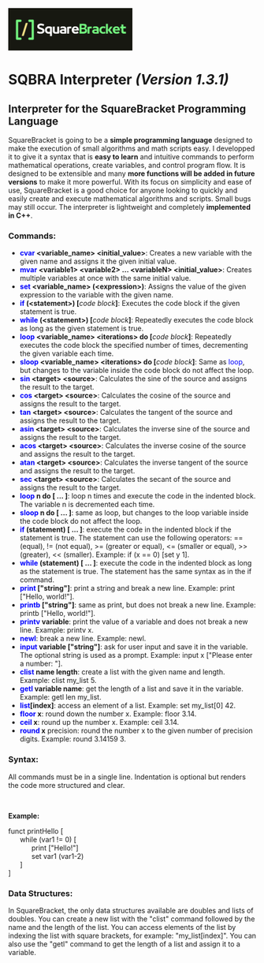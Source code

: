 <img src="images/squarebracket.png" alt="Logo" width="50%">
<h1>SQBRA Interpreter <i>(Version 1.3.1)</i></h1>
<h2>Interpreter for the SquareBracket Programming Language</h2>
<p>SquareBracket is going to be a <b>simple programming language</b> designed to make the execution of small algorithms and math scripts easy. I developped it to give it a syntax that is <b>easy to learn</b> and intuitive commands to perform mathematical operations, create variables, and control program flow. It is designed to be extensible and many <b>more functions will be added in future versions</b> to make it more powerful. With its focus on simplicity and ease of use, SquareBracket is a good choice for anyone looking to quickly and easily create and execute mathematical algorithms and scripts. Small bugs may still occur. The interpreter is lightweight and completely <b>implemented in C++</b>.</p>
<h3>Commands:</h3>
<ul>
  <li><b><span style="color:blue">cvar</span> &lt;variable_name&gt; &lt;initial_value&gt;</b>: Creates a new variable with the given name and assigns it the given initial value.</li>
  <li><b><span style="color:blue">mvar</span> &lt;variable1&gt; &lt;variable2&gt; ... &lt;variableN&gt; &lt;initial_value&gt;</b>: Creates multiple variables at once with the same initial value.</li>
  <li><b><span style="color:blue">set</span> &lt;variable_name&gt; (&lt;expression&gt;)</b>: Assigns the value of the given expression to the variable with the given name.</li>
  <li><b><span style="color:blue">if</span> (&lt;statement&gt;) [</b><i>code block</i><b>]</b>: Executes the code block if the given statement is true.</li>
  <li><b><span style="color:blue">while</span> (&lt;statement&gt;) [</b><i>code block</i><b>]</b>: Repeatedly executes the code block as long as the given statement is true.</li>
  <li><b><span style="color:blue">loop</span> &lt;variable_name&gt; &lt;iterations&gt; do [</b><i>code block</i><b>]</b>: Repeatedly executes the code block the specified number of times, decrementing the given variable each time.</li>
  <li><b><span style="color:blue">sloop</span> &lt;variable_name&gt; &lt;iterations&gt; do [</b><i>code block</i><b>]</b>: Same as <span style="color:blue">loop</span>, but changes to the variable inside the code block do not affect the loop.</li>
  <li><b><span style="color:blue">sin</span> &lt;target&gt; &lt;source&gt;</b>: Calculates the sine of the source and assigns the result to the target.</li>
  <li><b><span style="color:blue">cos</span> &lt;target&gt; &lt;source&gt;</b>: Calculates the cosine of the source and assigns the result to the target.</li>
  <li><b><span style="color:blue">tan</span> &lt;target&gt; &lt;source&gt;</b>: Calculates the tangent of the source and assigns the result to the target.</li>
  <li><b><span style="color:blue">asin</span> &lt;target&gt; &lt;source&gt;</b>: Calculates the inverse sine of the source and assigns the result to the target.</li>
  <li><b><span style="color:blue">acos</span> &lt;target&gt; &lt;source&gt;</b>: Calculates the inverse cosine of the source and assigns the result to the target.</li>
  <li><b><span style="color:blue">atan</span> &lt;target&gt; &lt;source&gt;</b>: Calculates the inverse tangent of the source and assigns the result to the target.</li>
  <li><b><span style="color:blue">sec</span> &lt;target&gt; &lt;source&gt;</b>: Calculates the secant of the source and assigns the result to the target.</li>
  <li><b> <span style="color:blue">loop</span> n do [ ... ]</b>: loop n times and execute the code in the indented block. The variable n is decremented each time.</li>
  <li><b><span style="color:blue">sloop</span> n do [ ... ]</b>: same as loop, but changes to the loop variable inside the code block do not affect the loop.</li>
  <li><b><span style="color:blue">if</span> (statement) [ ... ]</b>: execute the code in the indented block if the statement is true. The statement can use the following operators: == (equal), != (not equal), >= (greater or equal), <= (smaller or equal), >> (greater), << (smaller). Example: if (x == 0) [set y 1].</li>
  <li><b><span style="color:blue">while</span> (statement) [ ... ]</b>: execute the code in the indented block as long as the statement is true. The statement has the same syntax as in the if command.</li>
  <li><b><span style="color:blue">print</span> ["string"]</b>: print a string and break a new line. Example: print ["Hello, world!"].</li>
  <li><b><span style="color:blue">printb</span> ["string"]</b>: same as print, but does not break a new line. Example: printb ["Hello, world!"].</li>
  <li><b><span style="color:blue">printv</span> variable</b>: print the value of a variable and does not break a new line. Example: printv x.</li>
  <li><b><span style="color:blue">newl</span></b>: break a new line. Example: newl.</li>
  <li><b><span style="color:blue">input</span> variable ["string"]</b>: ask for user input and save it in the variable. The optional string is used as a prompt. Example: input x ["Please enter a number: "].</li>
  <li><b><span style="color:blue">clist</span> name length</b>: create a list with the given name and length. Example: clist my_list 5.</li>
  <li><b><span style="color:blue">getl</span> variable name</b>: get the length of a list and save it in the variable. Example: getl len my_list.</li>
  <li><b><span style="color:blue">list</span>[index]</b>: access an element of a list. Example: set my_list[0] 42.</li>
  <li><b><span style="color:blue">floor</span> x</b>: round down the number x. Example: floor 3.14.</li>
  <li><b><span style="color:blue">ceil</span> x</b>: round up the number x. Example: ceil 3.14.</li>
  <li><b><span style="color:blue">round</span> x</b> precision: round the number x to the given number of precision digits. Example: round 3.14159 3.</li>
  </ul>

<h3>Syntax:</h3>
<p>All commands must be in a single line. Indentation is optional but renders the code more structured and clear.</p></br>
<p><b>Example:</b></p>
<p>funct printHello [</br>
&nbsp;&nbsp;&nbsp;&nbsp;&nbsp;&nbsp;while (var1 != 0) [</br>
&nbsp;&nbsp;&nbsp;&nbsp;&nbsp;&nbsp;&nbsp;&nbsp;&nbsp;&nbsp;&nbsp;&nbsp;print ["Hello!"]</br>
&nbsp;&nbsp;&nbsp;&nbsp;&nbsp;&nbsp;&nbsp;&nbsp;&nbsp;&nbsp;&nbsp;&nbsp;set var1 (var1-2)</br>
&nbsp;&nbsp;&nbsp;&nbsp;&nbsp;&nbsp;]</br>
]
</p>

<h3>Data Structures:</h3>
<p>In SquareBracket, the only data structures available are doubles and lists of doubles. You can create a new list with the "clist" command followed by the name and the length of the list. You can access elements of the list by indexing the list with square brackets, for example: "my_list[index]". You can also use the "getl" command to get the length of a list and assign it to a variable.</p>
  

